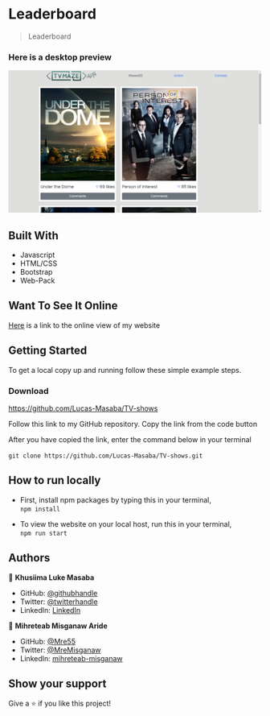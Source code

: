 # Leaderboard

> Leaderboard

### Here is a desktop preview
![screenshot](/screenshot.png)

## Built With

- Javascript
- HTML/CSS
- Bootstrap
- Web-Pack

## Want To See It Online
[Here](https://lucas-masaba.github.io/TV-shows/dist) is a link to the online view of my website

## Getting Started


To get a local copy up and running follow these simple example steps.

### Download 
https://github.com/Lucas-Masaba/TV-shows
 
Follow this link to my GitHub repository. Copy the link from the code button
 
After you have copied the link, enter the command below in your terminal
 
`git clone https://github.com/Lucas-Masaba/TV-shows.git`

## How to run locally

- First, install npm packages by typing this in your terminal, <br>
`npm install`

- To view the website on your local host, run this in your terminal, <br>
`npm run start`


## Authors

👤 **Khusiima Luke Masaba**

- GitHub: [@githubhandle](https://github.com/Lucas-Masaba)
- Twitter: [@twitterhandle](https://twitter.com/MasabaLuke)
- LinkedIn: [LinkedIn](https://linkedin.com/in/khusiima-luke-masaba-59060a121)

👤 **Mihreteab Misganaw Aride**

- GitHub: [@Mre55](https://github.com/Mre55)
- Twitter: [@MreMisganaw](https://twitter.com/MreMisganaw)
- LinkedIn: [mihreteab-misganaw](https://www.linkedin.com/in/mihreteab-misganaw-86249812b/)


## Show your support

Give a ⭐️ if you like this project! 

